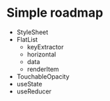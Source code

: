 # Simple roadmap

* StyleSheet
* FlatList
  * keyExtractor
  * horizontal
  * data
  * renderItem
* TouchableOpacity
* useState
* useReducer&#x20;
